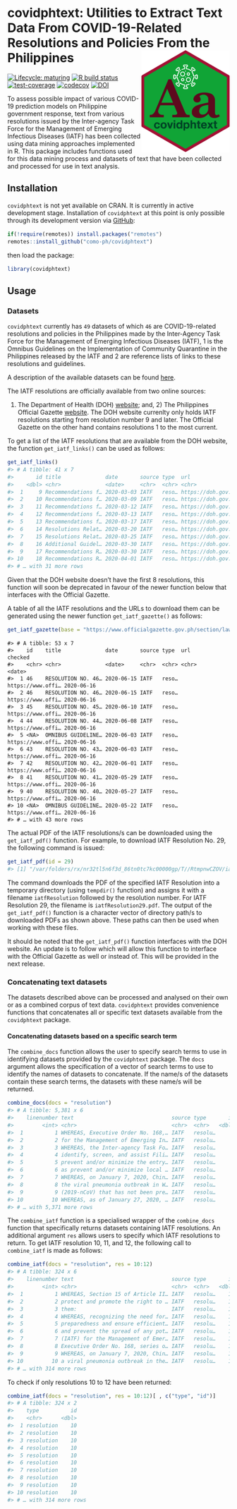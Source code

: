 
<!-- README.md is generated from README.Rmd. Please edit that file -->

# covidphtext: Utilities to Extract Text Data From COVID-19-Related Resolutions and Policies From the Philippines <img src="man/figures/covidphtext.png" width="200px" align="right" />

<!-- badges: start -->

[![Lifecycle:
maturing](https://img.shields.io/badge/lifecycle-maturing-blue.svg)](https://www.tidyverse.org/lifecycle/#maturing)
[![R build
status](https://github.com/como-ph/covidphtext/workflows/R-CMD-check/badge.svg)](https://github.com/como-ph/covidphtext/actions)
[![test-coverage](https://github.com/como-ph/covidphtext/workflows/test-coverage/badge.svg)](https://github.com/como-ph/covidphtext/actions?query=workflow%3Atest-coverage)
[![codecov](https://codecov.io/gh/como-ph/covidphtext/branch/master/graph/badge.svg)](https://codecov.io/gh/como-ph/covidphtext)
[![DOI](https://zenodo.org/badge/265376181.svg)](https://zenodo.org/badge/latestdoi/265376181)
<!-- badges: end -->

To assess possible impact of various COVID-19 prediction models on
Philippine government response, text from various resolutions issued by
the Inter-agency Task Force for the Management of Emerging Infectious
Diseases (IATF) has been collected using data mining approaches
implemented in R. This package includes functions used for this data
mining process and datasets of text that have been collected and
processed for use in text analysis.

## Installation

`covidphtext` is not yet available on CRAN. It is currently in active
development stage. Installation of `covidphtext` at this point is only
possible through its development version via
[GitHub](https://github.com/como-ph/covidphtext):

``` r
if(!require(remotes)) install.packages("remotes")
remotes::install_github("como-ph/covidphtext")
```

then load the package:

``` r
library(covidphtext)
```

## Usage

### Datasets

`covidphtext` currently has `49` datasets of which `46` are
COVID-19-related resolutions and policies in the Philippines made by the
Inter-Agency Task Force for the Management of Emerging Infectious
Diseases (IATF), 1 is the Omnibus Guidelines on the Implementation of
Community Quarantine in the Philippines released by the IATF and 2 are
reference lists of links to these resolutions and guidelines.

A description of the available datasets can be found
[here](https://como-ph.github.io/covidphtext/reference/index.html#section-datasets).

The IATF resolutions are officially available from two online sources:
1) The Department of Health (DOH)
[website](https://www.doh.gov.ph/COVID-19/IATF-Resolutions); and, 2) The
Philippines Official Gazette
[website](https://www.officialgazette.gov.ph/section/laws/other-issuances/inter-agency-task-force-for-the-management-of-emerging-infectious-diseases-resolutions/).
The DOH website currenlty only holds IATF resolutions starting from
resolution number 9 and later. The Official Gazette on the other hand
contains resolutions 1 to the most current.

To get a list of the IATF resolutions that are available from the DOH
website, the function `get_iatf_links()` can be used as follows:

``` r
get_iatf_links()
#> # A tibble: 41 x 7
#>       id title              date       source type  url               checked   
#>    <dbl> <chr>              <date>     <chr>  <chr> <chr>             <date>    
#>  1     9 Recommendations f… 2020-03-03 IATF   reso… https://doh.gov.… 2020-06-16
#>  2    10 Recommendations f… 2020-03-09 IATF   reso… https://doh.gov.… 2020-06-16
#>  3    11 Recommendations f… 2020-03-12 IATF   reso… https://doh.gov.… 2020-06-16
#>  4    12 Recommendations f… 2020-03-13 IATF   reso… https://doh.gov.… 2020-06-16
#>  5    13 Recommendations f… 2020-03-17 IATF   reso… https://doh.gov.… 2020-06-16
#>  6    14 Resolutions Relat… 2020-03-20 IATF   reso… https://doh.gov.… 2020-06-16
#>  7    15 Resolutions Relat… 2020-03-25 IATF   reso… https://doh.gov.… 2020-06-16
#>  8    16 Additional Guidel… 2020-03-30 IATF   reso… https://doh.gov.… 2020-06-16
#>  9    17 Recommendations R… 2020-03-30 IATF   reso… https://doh.gov.… 2020-06-16
#> 10    18 Recommendations R… 2020-04-01 IATF   reso… https://doh.gov.… 2020-06-16
#> # … with 31 more rows
```

Given that the DOH website doesn’t have the first 8 resolutions, this
function will soon be deprecated in favour of the newer function below
that interfaces with the Official Gazette.

A table of all the IATF resolutions and the URLs to download them can be
generated using the newer function `get_iatf_gazette()` as follows:

``` r
get_iatf_gazette(base = "https://www.officialgazette.gov.ph/section/laws/other-issuances/inter-agency-task-force-for-the-management-of-emerging-infectious-diseases-resolutions/")
```

    #> # A tibble: 53 x 7
    #>    id    title              date       source type  url               checked   
    #>    <chr> <chr>              <date>     <chr>  <chr> <chr>             <date>    
    #>  1 46    RESOLUTION NO. 46… 2020-06-15 IATF   reso… https://www.offi… 2020-06-16
    #>  2 46    RESOLUTION NO. 46… 2020-06-15 IATF   reso… https://www.offi… 2020-06-16
    #>  3 45    RESOLUTION NO. 45… 2020-06-10 IATF   reso… https://www.offi… 2020-06-16
    #>  4 44    RESOLUTION NO. 44… 2020-06-08 IATF   reso… https://www.offi… 2020-06-16
    #>  5 <NA>  OMNIBUS GUIDELINE… 2020-06-03 IATF   reso… https://www.offi… 2020-06-16
    #>  6 43    RESOLUTION NO. 43… 2020-06-03 IATF   reso… https://www.offi… 2020-06-16
    #>  7 42    RESOLUTION NO. 42… 2020-06-01 IATF   reso… https://www.offi… 2020-06-16
    #>  8 41    RESOLUTION NO. 41… 2020-05-29 IATF   reso… https://www.offi… 2020-06-16
    #>  9 40    RESOLUTION NO. 40… 2020-05-27 IATF   reso… https://www.offi… 2020-06-16
    #> 10 <NA>  OMNIBUS GUIDELINE… 2020-05-22 IATF   reso… https://www.offi… 2020-06-16
    #> # … with 43 more rows

The actual PDF of the IATF resolutions/s can be downloaded using the
`get_iatf_pdf()` function. For example, to download IATF Resolution
No. 29, the following command is issued:

``` r
get_iatf_pdf(id = 29)
#> [1] "/var/folders/rx/nr32tl5n6f3d_86tn0tc7kc00000gp/T//RtmpnwCZOV/iatfResolution29.pdf"
```

The command downloads the PDF of the specified IATF Resolution into a
temporary directory (using `tempdir()` function) and assigns it with a
filename `iatfResolution` followed by the resolution number. For IATF
Resolution 29, the filename is `iatfResolution29.pdf`. The output of the
`get_iatf_pdf()` function is a character vector of directory path/s to
downloaded PDFs as shown above. These paths can then be used when
working with these files.

It should be noted that the `get_iatf_pdf()` function interfaces with
the DOH website. An update is to follow which will allow this function
to interface with the Official Gazette as well or instead of. This will
be provided in the next release.

### Concatenating text datasets

The datasets described above can be processed and analysed on their own
or as a combined corpus of text data. `covidphtext` provides convenience
functions that concatenates all or specific text datasets available from
the `covidphtext` package.

#### Concatenating datasets based on a specific search term

The `combine_docs` function allows the user to specify search terms to
use in identifying datasets provided by the `covidphtext` package. The
`docs` argument allows the specification of a vector of search terms to
use to identify the names of datasets to concatenate. If the name/s of
the datasets contain these search terms, the datasets with these name/s
will be returned.

``` r
combine_docs(docs = "resolution")
#> # A tibble: 5,381 x 6
#>    linenumber text                               source type       id date      
#>         <int> <chr>                              <chr>  <chr>   <dbl> <date>    
#>  1          1 WHEREAS, Executive Order No. 168,… IATF   resolu…     1 2020-01-28
#>  2          2 for the Management of Emerging In… IATF   resolu…     1 2020-01-28
#>  3          3 WHEREAS, the Inter-agency Task Fo… IATF   resolu…     1 2020-01-28
#>  4          4 identify, screen, and assist Fili… IATF   resolu…     1 2020-01-28
#>  5          5 prevent and/or minimize the entry… IATF   resolu…     1 2020-01-28
#>  6          6 as prevent and/or minimize local … IATF   resolu…     1 2020-01-28
#>  7          7 WHEREAS, on January 7, 2020, Chin… IATF   resolu…     1 2020-01-28
#>  8          8 the viral pneumonia outbreak in W… IATF   resolu…     1 2020-01-28
#>  9          9 (2019-nCoV) that has not been pre… IATF   resolu…     1 2020-01-28
#> 10         10 WHEREAS, as of January 27, 2020, … IATF   resolu…     1 2020-01-28
#> # … with 5,371 more rows
```

The `combine_iatf` function is a specialised wrapper of the
`combine_docs` function that specifically returns datasets containing
IATF resolutions. An additional argument `res` allows users to specify
which IATF resolutions to return. To get IATF resolution 10, 11, and 12,
the following call to `combine_iatf` is made as follows:

``` r
combine_iatf(docs = "resolution", res = 10:12)
#> # A tibble: 324 x 6
#>    linenumber text                               source type       id date      
#>         <int> <chr>                              <chr>  <chr>   <dbl> <date>    
#>  1          1 WHEREAS, Section 15 of Article II… IATF   resolu…    10 2020-03-09
#>  2          2 protect and promote the right to … IATF   resolu…    10 2020-03-09
#>  3          3 them:                              IATF   resolu…    10 2020-03-09
#>  4          4 WHEREAS, recognizing the need for… IATF   resolu…    10 2020-03-09
#>  5          5 preparedness and ensure efficient… IATF   resolu…    10 2020-03-09
#>  6          6 and prevent the spread of any pot… IATF   resolu…    10 2020-03-09
#>  7          7 (IATF) for the Management of Emer… IATF   resolu…    10 2020-03-09
#>  8          8 Executive Order No. 168, series o… IATF   resolu…    10 2020-03-09
#>  9          9 WHEREAS, on January 7, 2020, Chin… IATF   resolu…    10 2020-03-09
#> 10         10 a viral pneumonia outbreak in the… IATF   resolu…    10 2020-03-09
#> # … with 314 more rows
```

To check if only resolutions 10 to 12 have been returned:

``` r
combine_iatf(docs = "resolution", res = 10:12)[ , c("type", "id")]
#> # A tibble: 324 x 2
#>    type          id
#>    <chr>      <dbl>
#>  1 resolution    10
#>  2 resolution    10
#>  3 resolution    10
#>  4 resolution    10
#>  5 resolution    10
#>  6 resolution    10
#>  7 resolution    10
#>  8 resolution    10
#>  9 resolution    10
#> 10 resolution    10
#> # … with 314 more rows
```
